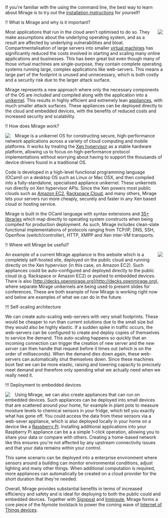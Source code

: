 If you're familiar with the using the command line, the best way to learn about Mirage is to try out the [installation instructions](http://openmirage.org/wiki/install) for yourself!

!! What is Mirage and why is it important?

<a href="http://www.berndnaut.nl/images/NimbusNP3web.jpg"><img style="float:right; margin-left: 15px; margin-bottom: 15px;" src="/graphics/nimbus-np3-smilde.jpg"></img></a>

Most applications that run in the cloud aren't optimised to do so. They  make assumptions about the underlying operating system, and as a result are affected by underlying vulnerabilities and bloat. Compartmentalisation of large servers into smaller [virtual machines](http://en.wikipedia.org/wiki/Virtual_machine) has significantly reduced the costs involved in starting and scaling many online applications and businesses. This has been great but even though many of those virtual machines are single-purpose, they contain complete operating systems running large, complex applications like web-servers. This means a large part of the footprint is unused and unnecessary, which is both costly and a security risk due to the larger attack surface.

Mirage represents a new approach where only the necessary components of the OS are included and compiled along with the application into a [unikernel](http://nymote.org/docs/2013-asplos-mirage.pdf). This results in highly efficient and extremely lean [appliances](http://en.wikipedia.org/wiki/Virtual_appliance), with much smaller attack surfaces. These appliances can be deployed directly to the cloud and embedded devices, with the benefits of reduced costs and increased security and scalability.

!! How does Mirage work?

<a href="http://www.xenproject.org/developers/teams/hypervisor.html"><img style="float:left; margin-right: 15px;" src="/graphics/Xen-Panda-Ecosystem-1.png"></img></a>

Mirage is a unikernel OS for constructing secure, high-performance network applications across a variety of cloud computing and mobile platforms. It works by treating the [Xen hypervisor](http://www.xenproject.org/developers/teams/hypervisor.html) as a stable hardware platform, allowing us to focus on high-performance protocol implementations without worrying about having to support the thousands of device drivers found in a traditional OS.

Code is developed in a high-level functional programming language (OCaml) on a desktop OS such as Linux or Mac OSX, and then compiled into a fully-standalone, specialised appliance unikernel. These unikernels run directly on Xen hypervisor APIs. Since the Xen powers most public clouds such as [Amazon EC2](http://aws.amazon.com/ec2), [Rackspace Cloud](http://www.rackspace.com/cloud/), and many others, Mirage lets your servers run more cheaply, securely and faster in any Xen based cloud or hosting service.

Mirage is built in the OCaml language with syntax extensions and [35+ libraries](https://github.com/mirage) which map directly to operating system constructs when being compiled for production deployment. As such, Mirage includes clean-slate functional implementations of protocols ranging from TCP/IP, DNS, SSH, Openflow (switch/controller), HTTP, XMPP and Xen inter-VM transports.


!! Where will Mirage be useful?

<a href="http://www.flickr.com/photos/radnezeoz/7343684238/"><img style="float:right; margin-left: 15px;" src="/graphics/cumulous-cruisin.jpg"></img></a>

An example of a current Mirage appliance is this website
which is a completely self-hosted site, deployed on the public cloud and
running directly on the Xen hypervisor (in this case, on
Amazon EC2). Such appliances could be auto-configured and deployed directly
to the public cloud (e.g. Rackspace or Amazon EC2) or pushed to embedded
devices. There is also
[http://decks.openmirage.org](http://decks.openmirage.org), where separate
Mirage unikernels are being used to present slides for conferences.  These
are both example of how Mirage is working right now and below are examples
of what we can do in the future.

!!! Self-scaling architecture

We can create auto-scaling web-servers with very small footprints.  These
would be cheaper to run than current solutions due to the small size but
they would also be highly elastic.  If a sudden spike in traffic occurs, the
web-servers can be configured to create and deploy copies of themselves to
service the demand.  This auto-scaling happens so quickly that an incoming
connection can trigger the creation of new server and the *new server* can
then handle that request before it times out (which is on the order of
milliseconds). When the demand dies down again, these web-servers can
automatically shut themselves down. Since these machines boot fast we can be
more elastic, raising and lowering capacity to precisely meet demand and
therefore only spending what we actually need when we really need it.

!!! Deployment to embedded devices

<a href="http://www.flickr.com/photos/lukew/6171377827/"><img style="float:left; margin-right: 15px;" src="/graphics/device-love.jpg"></img></a>

Using Mirage, we can also create appliances that can run on embedded devices.
Such appliances can be deployed into small devices that are scattered
around your home, for example in plant pots to measure moisture levels to
chemical sensors
in your fridge, which tell you exactly what has gone off.  You could access
the data from these sensors via a web-sever appliance, which is also
deployed locally in your home on a device like a
[Raspberry Pi](http://www.raspberrypi.org).
Installing additional applications into your Raspberry Pi appliance can be a
a simple 1-click operation, allowing you to share your data or compare with
others.  Creating a home-based network like this ensures you're not affected
by any upstream connectivity issues and that your data remains within your
control.

This same scenario can be deployed into a enterprise environment where
sensors around a building can monitor environmental conditions, adjust
lighting and many other things.  When additional computation is required,
more appliances can automatically be created on a cloud provider for the
short duration that they're needed.

Overall, Mirage provides substantial benefits in terms of increased
efficiency and safety and is ideal for deploying to both the public could
and embedded devices.  Together with [Signpost](http://nymote.org/software/signpost) and [Irminsule](http://nymote.org/software/irminsule), Mirage
forms a core piece of the Nymote toolstack to power the coming wave of
[Internet of Things devices](http://en.wikipedia.org/wiki/Internet_of_Things).
